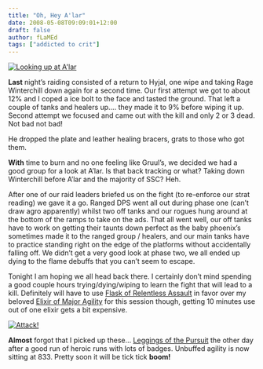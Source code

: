 ```yaml
---
title: "Oh, Hey A'lar"
date: 2008-05-08T09:09:01+12:00
draft: false
author: fLaMEd
tags: ["addicted to crit"]
---
```


[![Looking up at A'lar](https://web.archive.org/web/20081014210212im_/http://critaddict.shadyacres.co.nz/assets/location/alar01_08may08.jpg)](https://web.archive.org/web/20081014210212/http://critaddict.shadyacres.co.nz/assets/location/alar01_08may08.jpg)

**Last** night’s raiding consisted of a return to Hyjal, one wipe and taking Rage Winterchill down again for a second time. Our  first attempt we got to about 12% and I coped a ice bolt to the face and tasted the ground. That left a couple of tanks and healers up…. they  made it to 9% before wiping it up. Second attempt we focused and came  out with the kill and only 2 or 3 dead. Not bad not bad!

He dropped the plate and leather healing bracers, grats to those who got them.

**With** time to burn and no one feeling like Gruul’s,  we decided we had a good group for a look at A’lar. Is that back  tracking or what? Taking down Winterchill before A’lar and the majority  of SSC? Heh.

After one of our raid leaders briefed us on the fight (to re-enforce  our strat reading) we gave it a go. Ranged DPS went all out during phase one (can’t draw agro apparently) whilst two off tanks and our rogues  hung around at the bottom of the ramps to take on the ads. That all went well, our off tanks have to work on getting their taunts down perfect  as the baby phoenix’s sometimes made it to the ranged group / healers,  and our main tanks have to practice standing right on the edge of the  platforms without accidentally falling off. We didn’t get a very good  look at phase two, we all ended up dying to the flame debuffs that you  can’t seem to escape.

Tonight I am hoping we all head back there. I certainly don’t mind  spending a good couple hours trying/dying/wiping to learn the fight that will lead to a kill. Definitely will have to use [Flask of Relentless Assault](https://web.archive.org/web/20081014210212/http://www.wowhead.com/?item=22854) in favor over my beloved [Elixir of Major Agility](https://web.archive.org/web/20081014210212/http://www.wowhead.com/?item=22831) for this session though, getting 10 minutes use out of one elixir gets a bit expensive.

[![Attack! ](https://web.archive.org/web/20081014210212im_/http://critaddict.shadyacres.co.nz/assets/location/alar02_08may08.jpg)](https://web.archive.org/web/20081014210212/http://critaddict.shadyacres.co.nz/assets/location/alar02_08may08.jpg)

**Almost** forgot that I picked up these… [Leggings of the Pursuit](https://web.archive.org/web/20081014210212/http://www.wowhead.com/?item=34914) the other day after a good run of heroic runs with lots of badges.  Unbuffed agility is now sitting at 833. Pretty soon it will be tick tick **boom!**